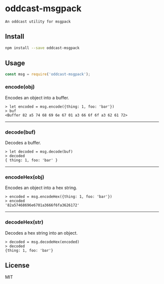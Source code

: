 # oddcast-msgpack

    An oddcast utility for msgpack

Install
-------

```bash
npm install --save oddcast-msgpack
```

Usage
-----

```js
const msg = require('oddcast-msgpack');
```

### encode(obj)

Encodes an object into a buffer.

    > let encoded = msg.encode({thing: 1, foo: 'bar'})
    > buf
    <Buffer 82 a5 74 68 69 6e 67 01 a3 66 6f 6f a3 62 61 72>

-------------------------------------------------------
### decode(buf)

Decodes a buffer.

    > let decoded = msg.decode(buf)
    > decoded
    { thing: 1, foo: 'bar' }

-------------------------------------------------------
### encodeHex(obj)

Encodes an object into a hex string.

    > encoded = msg.encodeHex({thing: 1, foo: 'bar'})
    > encoded
    '82a57468696e6701a3666f6fa3626172'

-------------------------------------------------------
### decodeHex(str)

Decodes a hex string into an object.

    > decoded = msg.decodeHex(encoded)
    > decoded
    {thing: 1, foo: 'bar'}

License
-------

MIT
